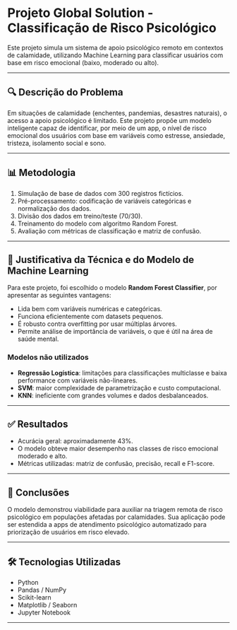 
# Projeto Global Solution - Classificação de Risco Psicológico

Este projeto simula um sistema de apoio psicológico remoto em contextos de calamidade, utilizando Machine Learning para classificar usuários com base em risco emocional (baixo, moderado ou alto).

---

## 🔍 Descrição do Problema

Em situações de calamidade (enchentes, pandemias, desastres naturais), o acesso a apoio psicológico é limitado. Este projeto propõe um modelo inteligente capaz de identificar, por meio de um app, o nível de risco emocional dos usuários com base em variáveis como estresse, ansiedade, tristeza, isolamento social e sono.

---

## 📊 Metodologia

1. Simulação de base de dados com 300 registros fictícios.
2. Pré-processamento: codificação de variáveis categóricas e normalização dos dados.
3. Divisão dos dados em treino/teste (70/30).
4. Treinamento do modelo com algoritmo Random Forest.
5. Avaliação com métricas de classificação e matriz de confusão.

---

## 🧠 Justificativa da Técnica e do Modelo de Machine Learning

Para este projeto, foi escolhido o modelo **Random Forest Classifier**, por apresentar as seguintes vantagens:

- Lida bem com variáveis numéricas e categóricas.
- Funciona eficientemente com datasets pequenos.
- É robusto contra overfitting por usar múltiplas árvores.
- Permite análise de importância de variáveis, o que é útil na área de saúde mental.

### Modelos não utilizados

- **Regressão Logística**: limitações para classificações multiclasse e baixa performance com variáveis não-lineares.
- **SVM**: maior complexidade de parametrização e custo computacional.
- **KNN**: ineficiente com grandes volumes e dados desbalanceados.

---

## ✅ Resultados

- Acurácia geral: aproximadamente 43%.
- O modelo obteve maior desempenho nas classes de risco emocional moderado e alto.
- Métricas utilizadas: matriz de confusão, precisão, recall e F1-score.

---

## 📌 Conclusões

O modelo demonstrou viabilidade para auxiliar na triagem remota de risco psicológico em populações afetadas por calamidades. Sua aplicação pode ser estendida a apps de atendimento psicológico automatizado para priorização de usuários em risco elevado.

---

## 🛠️ Tecnologias Utilizadas

- Python
- Pandas / NumPy
- Scikit-learn
- Matplotlib / Seaborn
- Jupyter Notebook

---

